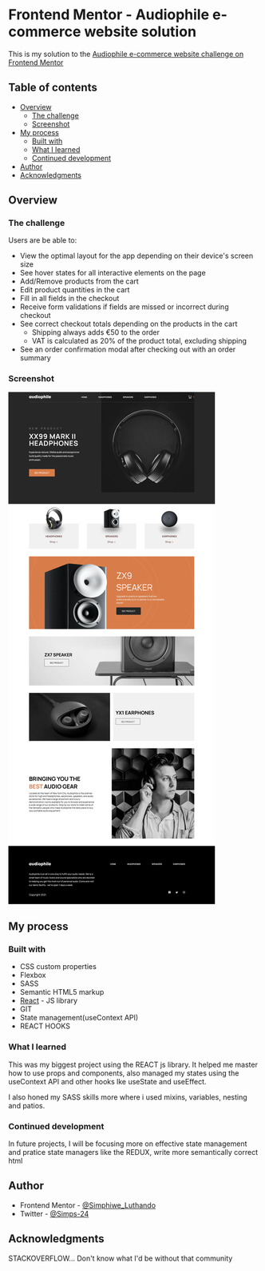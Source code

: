 # Frontend Mentor - Audiophile e-commerce website solution

This is my solution to the [Audiophile e-commerce website challenge on Frontend Mentor](https://www.frontendmentor.io/challenges/audiophile-ecommerce-website-C8cuSd_wx)
## Table of contents

- [Overview](#overview)
  - [The challenge](#the-challenge)
  - [Screenshot](#screenshot)
- [My process](#my-process)
  - [Built with](#built-with)
  - [What I learned](#what-i-learned)
  - [Continued development](#continued-development)
- [Author](#author)
- [Acknowledgments](#acknowledgments)


## Overview

### The challenge

Users are be able to:

- View the optimal layout for the app depending on their device's screen size
- See hover states for all interactive elements on the page
- Add/Remove products from the cart
- Edit product quantities in the cart
- Fill in all fields in the checkout
- Receive form validations if fields are missed or incorrect during checkout
- See correct checkout totals depending on the products in the cart
  - Shipping always adds €50 to the order
  - VAT is calculated as 20% of the product total, excluding shipping
- See an order confirmation modal after checking out with an order summary


### Screenshot

![design-preview](./screenshot.png)


## My process

### Built with


- CSS custom properties
- Flexbox
- SASS
- Semantic HTML5 markup
- [React](https://reactjs.org/) - JS library
- GIT
- State management(useContext API)
- REACT HOOKS


### What I learned

This was my biggest project using the REACT js library. It helped me master how to use props and components, 
also managed my states using the useContext API and other hooks lke useState and useEffect.

I also honed my SASS skills more where i used mixins, variables, nesting and  patios.

### Continued development

In future projects, I will be focusing more on effective state management and pratice state managers like the REDUX,
write more semantically correct html


## Author


- Frontend Mentor - [@Simphiwe_Luthando](https://www.frontendmentor.io/profile/SimphiweLuthando)
- Twitter - [@Simps-24](https://twitter.com/simps_24)



## Acknowledgments

STACKOVERFLOW... Don't know what I'd be without that community


